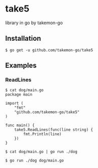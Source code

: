 # take5

library in go by takemon-go

## Installation

```
$ go get -u github.com/takemon-go/take5
```

## Examples

### ReadLines

```
$ cat dog/main.go
package main

import (
	"fmt"
	"github.com/takemon-go/take5"
)

func main() {
	take5.ReadLines(func(line string) {
		fmt.Println(line)
	})
}
```

```
$ cat dog/main.go | go run ./dog
```

```
$ go run ./dog dog/main.go
```
